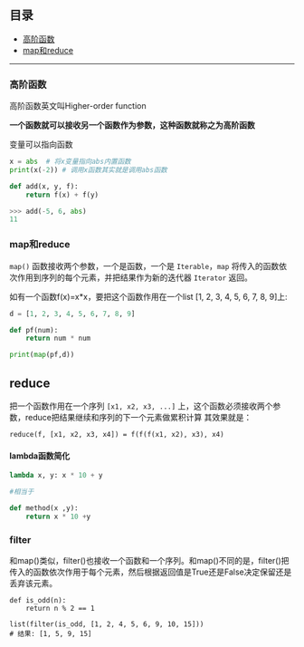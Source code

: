 ## 目录
* [高阶函数](#高阶函数)
* [map和reduce](#map和reduce)

***
### 高阶函数

高阶函数英文叫Higher-order function  

**一个函数就可以接收另一个函数作为参数，这种函数就称之为高阶函数**

变量可以指向函数

```python
x = abs  # 将x变量指向abs内置函数
print(x(-2)) # 调用x函数其实就是调用abs函数

def add(x, y, f):
    return f(x) + f(y)

>>> add(-5, 6, abs)
11
```


### map和reduce

`map()` 函数接收两个参数，一个是函数，一个是 `Iterable`，`map` 将传入的函数依次作用到序列的每个元素，并把结果作为新的迭代器 `Iterator` 返回。

如有一个函数f(x)=x*x，要把这个函数作用在一个list [1, 2, 3, 4, 5, 6, 7, 8, 9]上:

```python
d = [1, 2, 3, 4, 5, 6, 7, 8, 9]

def pf(num):
    return num * num

print(map(pf,d))
```


## reduce
把一个函数作用在一个序列 `[x1, x2, x3, ...]` 上，这个函数必须接收两个参数，reduce把结果继续和序列的下一个元素做累积计算
其效果就是：

`reduce(f, [x1, x2, x3, x4]) = f(f(f(x1, x2), x3), x4)`



#### lambda函数简化

```python
lambda x, y: x * 10 + y

#相当于

def method(x ,y):
    return x * 10 +y
```

### filter

和map()类似，filter()也接收一个函数和一个序列。和map()不同的是，filter()把传入的函数依次作用于每个元素，然后根据返回值是True还是False决定保留还是丢弃该元素。

```
def is_odd(n):
    return n % 2 == 1

list(filter(is_odd, [1, 2, 4, 5, 6, 9, 10, 15]))
# 结果: [1, 5, 9, 15]
```

